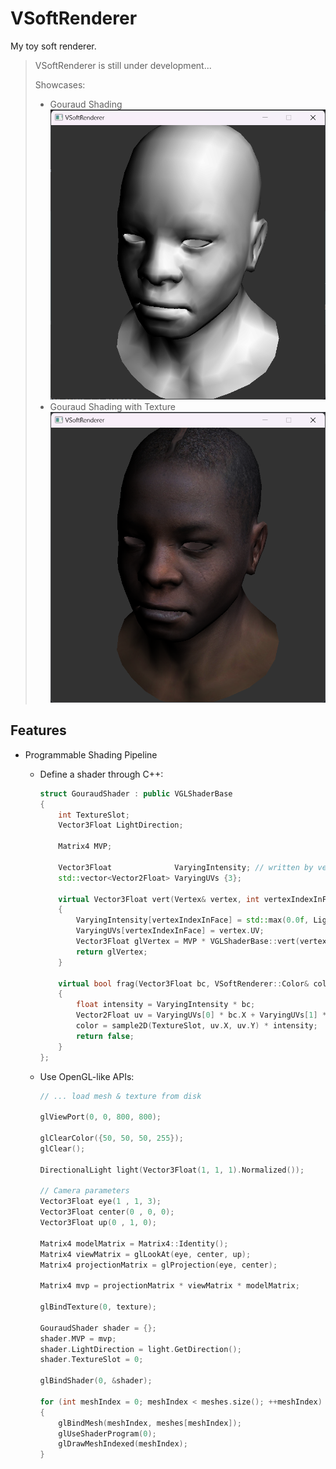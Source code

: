 # VSoftRenderer

My toy soft renderer.

> VSoftRenderer is still under development...
> 
> Showcases:
> 
> - Gouraud Shading
>   ![Gouraud](./media/showcases/Gouraud.png)
> - Gouraud Shading with Texture
>   ![GouraudTexture](./media/showcases/Gouraud_Texture.png)

## Features

- Programmable Shading Pipeline

    - Define a shader through C++:
        ```c++
        struct GouraudShader : public VGLShaderBase
        {
            int TextureSlot;
            Vector3Float LightDirection;
        
            Matrix4 MVP;
        
            Vector3Float              VaryingIntensity; // written by vertex shader, read by fragment shader
            std::vector<Vector2Float> VaryingUVs {3};
        
            virtual Vector3Float vert(Vertex& vertex, int vertexIndexInFace) override
            {
                VaryingIntensity[vertexIndexInFace] = std::max(0.0f, LightDirection * vertex.Normal);
                VaryingUVs[vertexIndexInFace] = vertex.UV;
                Vector3Float glVertex = MVP * VGLShaderBase::vert(vertex, vertexIndexInFace);
                return glVertex;
            }
        
            virtual bool frag(Vector3Float bc, VSoftRenderer::Color& color) override
            {
                float intensity = VaryingIntensity * bc;
                Vector2Float uv = VaryingUVs[0] * bc.X + VaryingUVs[1] * bc.Y + VaryingUVs[2] * bc.Z;
                color = sample2D(TextureSlot, uv.X, uv.Y) * intensity;
                return false;
            }
        };
        ```
      
    - Use OpenGL-like APIs:
      ```c++
      // ... load mesh & texture from disk

      glViewPort(0, 0, 800, 800);
      
      glClearColor({50, 50, 50, 255});
      glClear();
      
      DirectionalLight light(Vector3Float(1, 1, 1).Normalized());

      // Camera parameters
      Vector3Float eye(1 , 1, 3);
      Vector3Float center(0 , 0, 0);
      Vector3Float up(0 , 1, 0);

      Matrix4 modelMatrix = Matrix4::Identity();
      Matrix4 viewMatrix = glLookAt(eye, center, up);
      Matrix4 projectionMatrix = glProjection(eye, center);

      Matrix4 mvp = projectionMatrix * viewMatrix * modelMatrix;

      glBindTexture(0, texture);

      GouraudShader shader = {};
      shader.MVP = mvp;
      shader.LightDirection = light.GetDirection();
      shader.TextureSlot = 0;

      glBindShader(0, &shader);

      for (int meshIndex = 0; meshIndex < meshes.size(); ++meshIndex)
      {
          glBindMesh(meshIndex, meshes[meshIndex]);
          glUseShaderProgram(0);
          glDrawMeshIndexed(meshIndex);
      }
      ```